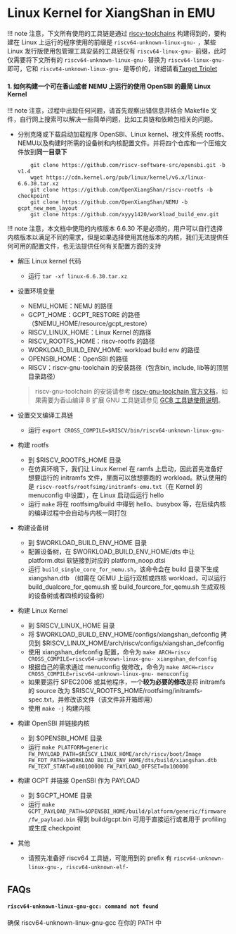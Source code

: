 # Linux Kernel for XiangShan in EMU

!!! note
    注意，下文所有使用的工具链是通过 [riscv-toolchains](https://github.com/riscv-collab/riscv-gnu-toolchain) 构建得到的，要构建在 Linux 上运行的程序使用的前缀是 `riscv64-unknown-linux-gnu-` ，某些 Linux 发行版使用包管理工具安装的工具链仅有 `riscv64-linux-gnu-` 前缀，此时仅需要将下文所有的 `riscv64-unknown-linux-gnu-` 替换为 `riscv64-linux-gnu-` 即可，它和 `riscv64-unknown-linux-gnu-` 是等价的，详细请看[Target Triplet](https://wiki.osdev.org/Target_Triplet)

#### 1. 如何构建一个可在香山或者 NEMU 上运行的使用 OpenSBI 的最简 Linux Kernel

!!! note
    注意，过程中出现任何问题，请首先观察出错信息并结合 Makefile 文件，自行网上搜索可以解决一些简单问题，比如工具链和依赖包相关的问题。

- 分别克隆或下载启动加载程序 OpenSBI、Linux kernel、根文件系统 rootfs、NEMU以及构建时所需的设备树和内核配置文件。并将四个仓库和一个压缩文件放到**同一目录下**
     ```shell
         git clone https://github.com/riscv-software-src/opensbi.git -b v1.4
         wget https://cdn.kernel.org/pub/linux/kernel/v6.x/linux-6.6.30.tar.xz
         git clone https://github.com/OpenXiangShan/riscv-rootfs -b checkpoint
         git clone https://github.com/OpenXiangShan/NEMU -b gcpt_new_mem_layout
         git clone https://github.com/xyyy1420/workload_build_env.git
     ```
!!! note
    注意，本文档中使用的内核版本 6.6.30 不是必须的，用户可以自行选择内核版本以满足不同的需求，但是如果选择使用其他版本的内核，我们无法提供任何可用的配置文件，也无法提供任何有关配置方面的支持

- 解压 Linux kernel 代码
    - 运行 ```tar -xf linux-6.6.30.tar.xz```

- 设置环境变量
    - NEMU_HOME：NEMU 的路径
    - GCPT_HOME：GCPT_RESTORE 的路径（$NEMU_HOME/resource/gcpt_restore）
    - RISCV_LINUX_HOME：Linux Kernel 的路径
    - RISCV_ROOTFS_HOME：riscv-rootfs 的路径
    - WORKLOAD_BUILD_ENV_HOME: workload build env 的路径
    - OPENSBI_HOME：OpenSBI 的路径
    - RISCV：riscv-gnu-toolchain 的安装路径（包含bin, include, lib等的顶层目录路径）
    > riscv-gnu-toolchain 的安装请参考 [riscv-gnu-toolchain 官方文档](https://github.com/riscv-collab/riscv-gnu-toolchain)，如果需要为香山编译 B 扩展 GNU 工具链请参见 [GCB 工具链使用说明](../compiler/gnu_toolchain.md)。

- 设置交叉编译工具链
    - 运行 ```export CROSS_COMPILE=$RISCV/bin/riscv64-unknown-linux-gnu-```

- 构建 rootfs
    - 到 $RISCV_ROOTFS_HOME 目录
    - 在仿真环境下，我们让 Linux Kernel 在 ramfs 上启动，因此首先准备好想要运行的 initramfs 文件，里面可以放想要跑的 workload。默认使用的是 `riscv-rootfs/rootfsimg/initramfs-emu.txt`（在 Kernel 的 menuconfig 中设置），在 Linux 启动后运行 hello
    - 运行 ```make``` 将在 rootfsimg/build 中得到 hello、busybox 等，在后续内核的编译过程中会自动与内核一同打包

- 构建设备树
    - 到 $WORKLOAD_BUILD_ENV_HOME 目录
    - 配置设备树，在 $WORKLOAD_BUILD_ENV_HOME/dts 中让 platform.dtsi 软链接到对应的 platform_noop.dtsi
    - 运行 ```build_single_core_for_nemu.sh```，该命令会在 build 目录下生成 xiangshan.dtb （如需在 QEMU 上运行双核或四核 workload，可以运行 build_dualcore_for_qemu.sh 或 build_fourcore_for_qemu.sh 生成双核的设备树或者四核的设备树）

- 构建 Linux Kernel
    - 到 $RISCV_LINUX_HOME 目录
    - 将 $WORKLOAD_BUILD_ENV_HOME/configs/xiangshan_defconfig 拷贝到 $RISCV_LINUX_HOME/arch/riscv/configs/xiangshan_defconfig
    - 使用 xiangshan_defconfig 配置，命令为 ```make ARCH=riscv CROSS_COMPILE=riscv64-unknown-linux-gnu- xiangshan_defconfig```
    - 根据自己的需求通过 menuconfig 做修改，命令为 ```make ARCH=riscv CROSS_COMPILE=riscv64-unknown-linux-gnu- menuconfig```
    - 如果要运行 SPEC2006 或其他程序，一个**较为必要的修改**是将 initramfs 的 source 改为 $RISCV_ROOTFS_HOME/rootfsimg/initramfs-spec.txt，并修改该文件（该文件非开箱即用）
    - 使用 ```make -j``` 构建内核

- 构建 OpenSBI 并链接内核
    - 到 $OPENSBI_HOME 目录
    - 运行 ```make PLATFORM=generic FW_PAYLOAD_PATH=$RISCV_LINUX_HOME/arch/riscv/boot/Image FW_FDT_PATH=$WORKLOAD_BUILD_ENV_HOME/dts/build/xiangshan.dtb FW_TEXT_START=0x80100000 FW_PAYLOAD_OFFSET=0x100000```

- 构建 GCPT 并链接 OpenSBI 作为 PAYLOAD
    - 到 $GCPT_HOME 目录
    - 运行 ```make GCPT_PAYLOAD_PATH=$OPENSBI_HOME/build/platform/generic/firmware/fw_payload.bin``` 得到 build/gcpt.bin 可用于直接运行或者用于 profiling 或生成 checkpoint

- 其他
    - 请预先准备好 riscv64 工具链，可能用到的 prefix 有 `riscv64-unknown-linux-gnu-`，`riscv64-unknown-elf-`

## FAQs

#### `riscv64-unknown-linux-gnu-gcc: command not found`

确保 riscv64-unknown-linux-gnu-gcc 在你的 PATH 中